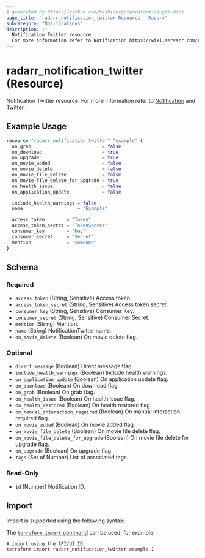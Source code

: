 ```yaml
---
# generated by https://github.com/hashicorp/terraform-plugin-docs
page_title: "radarr_notification_twitter Resource - Radarr"
subcategory: "Notifications"
description: |-
  Notification Twitter resource.
  For more information refer to Notification https://wiki.servarr.com/radarr/settings#connect and Twitter https://wiki.servarr.com/radarr/supported#twitter.
---
```


# radarr_notification_twitter (Resource)

<!-- subcategory:Notifications -->
Notification Twitter resource.
For more information refer to [Notification](https://wiki.servarr.com/radarr/settings#connect) and [Twitter](https://wiki.servarr.com/radarr/supported#twitter).

## Example Usage

```terraform
resource "radarr_notification_twitter" "example" {
  on_grab                          = false
  on_download                      = true
  on_upgrade                       = true
  on_movie_added                   = false
  on_movie_delete                  = false
  on_movie_file_delete             = false
  on_movie_file_delete_for_upgrade = true
  on_health_issue                  = false
  on_application_update            = false

  include_health_warnings = false
  name                    = "Example"

  access_token        = "Token"
  access_token_secret = "TokenSecret"
  consumer_key        = "Key"
  consumer_secret     = "Secret"
  mention             = "someone"
}
```

<!-- schema generated by tfplugindocs -->
## Schema

### Required

- `access_token` (String, Sensitive) Access token.
- `access_token_secret` (String, Sensitive) Access token secret.
- `consumer_key` (String, Sensitive) Consumer Key.
- `consumer_secret` (String, Sensitive) Consumer Secret.
- `mention` (String) Mention.
- `name` (String) NotificationTwitter name.
- `on_movie_delete` (Boolean) On movie delete flag.

### Optional

- `direct_message` (Boolean) Direct message flag.
- `include_health_warnings` (Boolean) Include health warnings.
- `on_application_update` (Boolean) On application update flag.
- `on_download` (Boolean) On download flag.
- `on_grab` (Boolean) On grab flag.
- `on_health_issue` (Boolean) On health issue flag.
- `on_health_restored` (Boolean) On health restored flag.
- `on_manual_interaction_required` (Boolean) On manual interaction required flag.
- `on_movie_added` (Boolean) On movie added flag.
- `on_movie_file_delete` (Boolean) On movie file delete flag.
- `on_movie_file_delete_for_upgrade` (Boolean) On movie file delete for upgrade flag.
- `on_upgrade` (Boolean) On upgrade flag.
- `tags` (Set of Number) List of associated tags.

### Read-Only

- `id` (Number) Notification ID.

## Import

Import is supported using the following syntax:

The [`terraform import` command](https://developer.hashicorp.com/terraform/cli/commands/import) can be used, for example:

```shell
# import using the API/UI ID
terraform import radarr_notification_twitter.example 1
```

